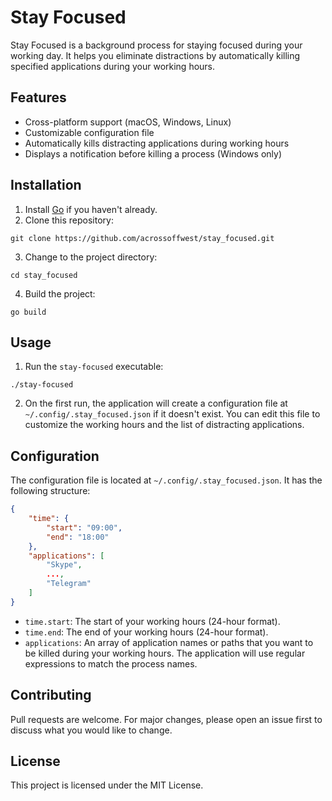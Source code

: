 # Stay Focused

Stay Focused is a background process for staying focused during your working day. It helps you eliminate distractions by automatically killing specified applications during your working hours.

## Features

- Cross-platform support (macOS, Windows, Linux)
- Customizable configuration file
- Automatically kills distracting applications during working hours
- Displays a notification before killing a process (Windows only)

## Installation

1. Install [Go](https://golang.org/doc/install) if you haven't already.
2. Clone this repository:
```
git clone https://github.com/acrossoffwest/stay_focused.git
```
3. Change to the project directory:
```
cd stay_focused
```
4. Build the project:
```
go build
```

## Usage

1. Run the `stay-focused` executable:
```
./stay-focused
```
2. On the first run, the application will create a configuration file at `~/.config/.stay_focused.json` if it doesn't exist. You can edit this file to customize the working hours and the list of distracting applications.

## Configuration

The configuration file is located at `~/.config/.stay_focused.json`. It has the following structure:

```json
{
    "time": {
        "start": "09:00",
        "end": "18:00"
    },
    "applications": [
        "Skype",
        ...,
        "Telegram"
    ]
}
```

- `time.start`: The start of your working hours (24-hour format).
- `time.end`: The end of your working hours (24-hour format).
- `applications`: An array of application names or paths that you want to be killed during your working hours. The application will use regular expressions to match the process names.

## Contributing

Pull requests are welcome. For major changes, please open an issue first to discuss what you would like to change.

## License

This project is licensed under the MIT License.